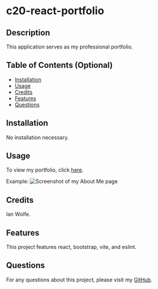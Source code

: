 # c20-react-portfolio

## Description
  
This application serves as my professional portfolio.
  
## Table of Contents (Optional)
  
 - [Installation](#installation)
 - [Usage](#usage)
 - [Credits](#credits)
 - [Features](#features)
 - [Questions](#questions)
  
## Installation
  
No installation necessary.
  
## Usage
  
To view my portfolio, click [here](https://enkw-react-portfolio.netlify.app/).

Example:
![Screenshot of my About Me page](./screenshots/Screenshot-of-portfolio.png)
  
## Credits
  
Ian Wolfe.
  
## Features
  
This project features react, bootstrap, vite, and eslint.

## Questions

For any questions about this project, please visit my [GitHub](https://github.com/enkw).
